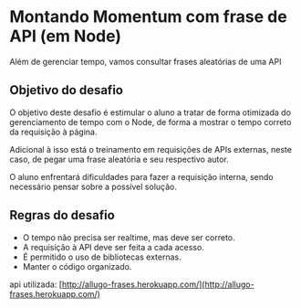 # Montando Momentum com frase de API (em Node)

Além de gerenciar tempo, vamos consultar frases aleatórias de uma API

## Objetivo do desafio

O objetivo deste desafio é estimular o aluno a tratar de forma otimizada do gerenciamento de tempo com o Node, de forma a mostrar o tempo correto da requisição à página.

Adicional à isso está o treinamento em requisições de APIs externas, neste caso, de pegar uma frase aleatória e seu respectivo autor.

O aluno enfrentará dificuldades para fazer a requisição interna, sendo necessário pensar sobre a possível solução.

## Regras do desafio

- O tempo não precisa ser realtime, mas deve ser correto.
- A requisição à API deve ser feita a cada acesso.
- É permitido o uso de bibliotecas externas.
- Manter o código organizado.

api utilizada: [http://allugo-frases.herokuapp.com/](http://allugo-frases.herokuapp.com/)

